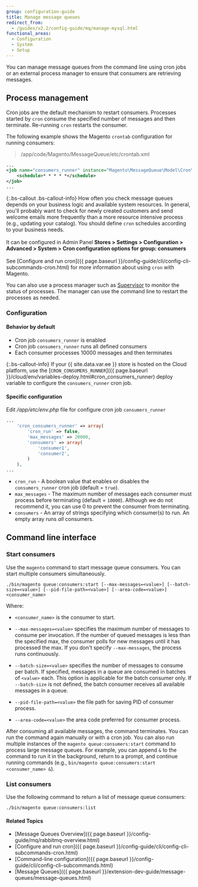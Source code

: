 ```yaml
---
group: configuration-guide
title: Manage message queues
redirect_from:
  - /guides/v2.2/config-guide/mq/manage-mysql.html
functional_areas:
  - Configuration
  - System
  - Setup
---
```


You can manage message queues from the command line using cron jobs or an external process manager to ensure that consumers are retrieving messages.

## Process management

Cron jobs are the default mechanism to restart consumers. Processes started by `cron` consume the specified number of messages and then terminate. Re-running `cron` restarts the consumer.

The following example shows the Magento `crontab` configuration for running consumers:

> /app/code/Magento/MessageQueue/etc/crontab.xml

```xml
...
<job name="consumers_runner" instance="Magento\MessageQueue\Model\Cron\ConsumersRunner" method="run">
    <schedule>* * * * *</schedule>
</job>
...
```

{:.bs-callout .bs-callout-info}
How often you check message queues depends on your business logic and available system resources. In general, you'll probably want to check for newly created customers and send welcome emails more frequently than a more resource intensive process (e.g., updating your catalog). You should define `cron` schedules according to your business needs.<br><br>It can be configured in Admin Panel **Stores > Settings > Configuration > Advanced > System > Cron configuration options for group: consumers**<br><br>See [Configure and run cron]({{ page.baseurl }}/config-guide/cli/config-cli-subcommands-cron.html) for more information about using `cron` with Magento.

You can also use a process manager such as [Supervisor](http://supervisord.org/index.html) to monitor the status of processes. The manager can use the command line to restart the processes as needed.

### Configuration

#### Behavior by default

*  Cron job `consumers_runner` is enabled
*  Cron job `consumers_runner` runs all defined consumers
*  Each consumer processes 10000 messages and then terminates

{:.bs-callout-info}
If your {{ site.data.var.ee }} store is hosted on the Cloud platform, use the [`CRON_CONSUMERS_RUNNER`]({{ page.baseurl }}/cloud/env/variables-deploy.html#cron_consumers_runner) deploy variable to configure the `consumers_runner` cron job.

#### Specific configuration

Edit */app/etc/env.php* file for configure cron job `consumers_runner`

```php
...
    'cron_consumers_runner' => array(
        'cron_run' => false,
        'max_messages' => 20000,
        'consumers' => array(
            'consumer1',
            'consumer2',
        )
    ),
...
```

*  `cron_run` - A boolean value that enables or disables the `consumers_runner` cron job (default = `true`).
*  `max_messages` - The maximum number of messages each consumer must process before terminating (default = `10000`). Although we do not recommend it, you can use 0 to prevent the consumer from terminating.
*  `consumers` - An array of strings specifying which consumer(s) to run. An empty array runs *all* consumers.

## Command line interface

### Start consumers

Use the `magento` command to start message queue consumers. You can start multiple consumers simultaneously.

    ./bin/magento queue:consumers:start [--max-messages=<value>] [--batch-size=<value>] [--pid-file-path=<value>] [--area-code=<value>] <consumer_name>

Where:

*  `<consumer_name>` is the consumer to start.

*  `--max-messages=<value>` specifies the maximum number of messages to consume per invocation. If the number of queued messages is less than the specified max, the consumer polls for new messages until it has processed the max. If you don't specify `--max-messages`, the process runs continuously.

*  `--batch-size=<value>` specifies the number of messages to consume per batch. If specified, messages in a queue are consumed in batches of `<value>` each. This option is applicable for the batch consumer only. If `--batch-size` is not defined, the batch consumer receives all available messages in a queue.

*  `--pid-file-path=<value>` the file path for saving PID of consumer process.

*  `--area-code=<value>` the area code preferred for consumer process.

After consuming all available messages, the command terminates. You can run the command again manually or with a cron job. You can also run multiple instances of the `magento queue:consumers:start` command to process large message queues. For example, you can append `&` to the command to run it in the background, return to a prompt, and continue running commands (e.g., `bin/magento queue:consumers:start <consumer_name> &`).

### List consumers

Use the following command to return a list of message queue consumers:

    ./bin/magento queue:consumers:list

#### Related Topics

*  [Message Queues Overview]({{ page.baseurl }}/config-guide/mq/rabbitmq-overview.html)
*  [Configure and run cron]({{ page.baseurl }}/config-guide/cli/config-cli-subcommands-cron.html)
*  [Command-line configuration]({{ page.baseurl }}/config-guide/cli/config-cli-subcommands.html)
*  [Message Queues]({{ page.baseurl }}/extension-dev-guide/message-queues/message-queues.html)

